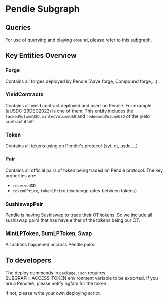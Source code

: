 # Pendle Subgraph

## Queries
For use of querying and playing around, please refer to [this subgraph](https://thegraph.com/legacy-explorer/subgraph/ngfam/pendle).

## Key Entities Overview

### Forge
Contains all forges deployed by Pendle (Aave forge, Compound forge,...).

### YieldContracts
Contains all yield contract deployed and used on Pendle. For example (aUSDC-29DEC2022) is one of them. This entity includes the `lockedVolumeUSD`, `mintedVolumeUSD` and `redeemedVolumeUSD` of the yield contract itself.

### Token
Contains all tokens using on Pendle's protocol (xyt, ot, usdc,...)

### Pair
Contains all official pairs of token being traded on Pendle protocol. The key properties are:
- `reserveUSD`
- `token0Price`, `token1Price` (exchange rates between tokens)

### SushiswapPair
Pendle is having Sushiswap to trade their OT tokens. So we include all sushiswap pairs that has have either of the tokens being our OT.

### MintLPToken, BurnLPToken, Swap
All actions happened accross Pendle pairs.

## To developers
The deploy commands in `package.json` requires SUBGRAPH_ACCESS_TOKEN environment variable to be exported. If you are a Pendlee, please notify ngfam for the token.

If not, please write your own deploying script.